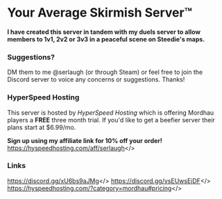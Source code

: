 # Your Average Skirmish Server™

**I have created this server in tandem with my duels server to allow members to 1v1, 2v2 or 3v3 in a peaceful scene on Steedie's maps.**

### Suggestions?
DM them to me @serlaugh (or through Steam) or feel free to join the Discord server to voice any concerns or suggestions. Thanks!

### HyperSpeed Hosting
This server is hosted by *HyperSpeed Hosting* which is offering Mordhau players a **FREE** three month trial. If you'd like to get a beefier server their plans start at $6.99/mo.

**Sign up using my affiliate link for 10% off your order!** <a id="HyperSpeed Affiliate Link">https://hyspeedhosting.com/aff/serlaugh</>

### Links
<a id="YADs Discord">https://discord.gg/xU6bs9aJMg</>
<a id="HyperSpeed Hosting Discord">https://discord.gg/vsEUwsEjDF</>
<a id="HyperSpeed Hosting Website">https://hyspeedhosting.com/?category=mordhau#pricing</>
